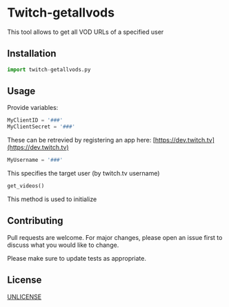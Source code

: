 # Twitch-getallvods

This tool allows to get all VOD URLs of a specified user 

## Installation

```python
import twitch-getallvods.py
```

## Usage

Provide variables:
```python
MyClientID = '###'
MyClientSecret = '###'
```
These can be retrevied by registering an app here: [https://dev.twitch.tv](https://dev.twitch.tv)
```python
MyUsername = '###'
```
This specifies the target user (by twitch.tv username)
```python
get_videos() 
```
This method is used to initialize 


## Contributing
Pull requests are welcome. For major changes, please open an issue first to discuss what you would like to change.

Please make sure to update tests as appropriate.

## License
[UNLICENSE](https://unlicense.org/)